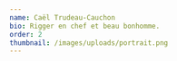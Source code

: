 ```yaml
---
name: Caël Trudeau-Cauchon
bio: Rigger en chef et beau bonhomme.
order: 2
thumbnail: /images/uploads/portrait.png
---
```

